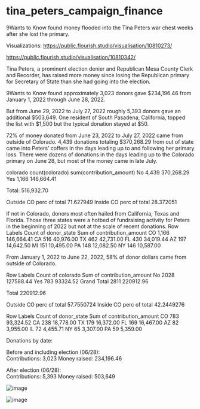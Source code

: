 # tina_peters_campaign_finance
9Wants to Know found money flooded into the Tina Peters war chest weeks after she lost the primary.

Visualizations:
https://public.flourish.studio/visualisation/10810273/ 

https://public.flourish.studio/visualisation/10810342/

Tina Peters, a prominent election denier and Republican Mesa County Clerk and Recorder, has raised more money since losing the Republican primary for Secretary of State than she had going into the election.

9Wants to Know found approximately 3,023 donors gave $234,196.46 from January 1, 2022 through June 28, 2022.

But from June 29, 2022 to July 27, 2022 roughly 5,393 donors gave an additional $503,649. One resident of South Pasadena, California, topped the list with $1,500 but the typical donation stayed at $50.

72% of money donated from June 23, 2022 to July 27, 2022 came from outside of Colorado. 4,439 donations totaling $370,268.29 from out of state came into Peters’ coffers in the days leading up to and following her primary loss. There were dozens of donations in the days leading up to the Colorado primary on June 28, but most of the money came in late July.

colorado	count(colorado)	sum(contribution_amount)
No	4,439	370,268.29
Yes	1,166	146,664.41
		
Total:		516,932.70
		
Outside CO perc of total	71.627949
Inside CO perc of total	28.372051

If not in Colorado, donors most often hailed from California, Texas and Florida. Those three states were a hotbed of fundraising activity for Peters in the beginning of 2022 but not at the scale of recent donations. 
Row Labels	Count of donor_state	Sum of contribution_amount
CO	1,166	146,664.41
CA	516	40,976.00
TX	462	42,731.00
FL	430	34,019.44
AZ	197	14,642.50
MI	151	10,495.00
PA	148	12,082.50
NY	146	10,587.00

From January 1, 2022 to June 22, 2022, 58% of donor dollars came from outside of Colorado. 

Row Labels	Count of colorado	Sum of contribution_amount
No	2028	127588.44
Yes	783	93324.52
Grand Total	2811	220912.96
		
Total		220912.96
		
Outside CO perc of total	57.7550724
Inside CO perc of total	42.2449276

Row Labels	Count of donor_state	Sum of contribution_amount
CO	783	93,324.52
CA	238	18,778.00
TX	179	16,372.00
FL	169	16,467.00
AZ	82	3,955.00
IL	72	4,455.71
NY	65	3,307.00
PA	59	5,359.00

		

Donations by date:

Before and including election (06/28):		
	Contributions:	3,023
	Money raised:	234,196.46
		
After election (06/28):		
	Contributions:	5,393
	Money raised:	503,649
		
![image](https://user-images.githubusercontent.com/35079763/182497716-6bd9d736-9dda-42f4-b35d-97749cc37ce5.png)

				
![image](https://user-images.githubusercontent.com/35079763/182497533-b7d528bd-91f6-4c1f-894a-c3f97de2daf7.png)

